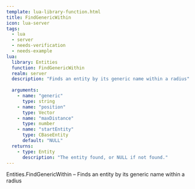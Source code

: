 ```yaml
---
template: lua-library-function.html
title: FindGenericWithin
icon: lua-server
tags:
  - lua
  - server
  - needs-verification
  - needs-example
lua:
  library: Entities
  function: FindGenericWithin
  realm: server
  description: "Finds an entity by its generic name within a radius"
  
  arguments:
    - name: "generic"
      type: string
    - name: "position"
      type: Vector
    - name: "maxDistance"
      type: number
    - name: "startEntity"
      type: CBaseEntity
      default: "NULL"
  returns:
    - type: Entity
      description: "The entity found, or NULL if not found."
---
```


<div class="lua__search__keywords">
Entities.FindGenericWithin &#x2013; Finds an entity by its generic name within a radius
</div>
